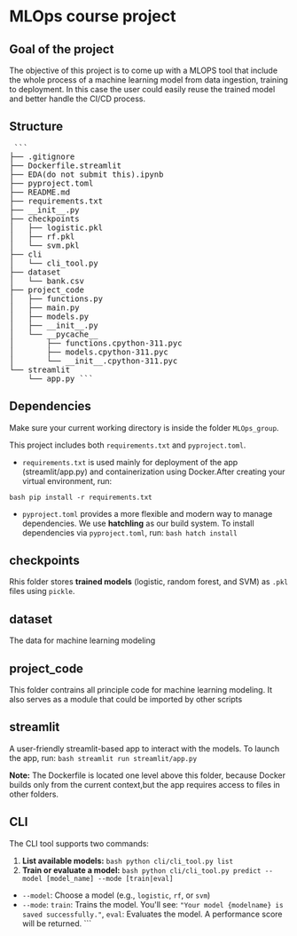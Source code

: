 # MLOps course project

## Goal of the project
The objective of this project is to come up with a MLOPS tool that include the whole process of a machine learning model from data ingestion, training to deployment. In this case the user could easily reuse the trained model and better handle the CI/CD process.  

## Structure

<pre> ``` 
├── .gitignore
├── Dockerfile.streamlit
├── EDA(do not submit this).ipynb
├── pyproject.toml
├── README.md
├── requirements.txt
├── __init__.py
├── checkpoints
│   ├── logistic.pkl
│   ├── rf.pkl
│   └── svm.pkl
├── cli
│   └── cli_tool.py
├── dataset
│   └── bank.csv
├── project_code
│   ├── functions.py
│   ├── main.py
│   ├── models.py
│   ├── __init__.py
│   └── __pycache__
│       ├── functions.cpython-311.pyc
│       ├── models.cpython-311.pyc
│       └── __init__.cpython-311.pyc
└── streamlit
    └── app.py ``` </pre>

## Dependencies
Make sure your current working directory is inside the folder `MLOps_group`.

This project includes both `requirements.txt` and `pyproject.toml`.

- `requirements.txt` is used mainly for deployment of the app (streamlit/app.py) and containerization using Docker.After creating your virtual environment, run:

```bash pip install -r requirements.txt ```

- `pyproject.toml` provides a more flexible and modern way to manage dependencies. We use **hatchling** as our build system. To install dependencies via `pyproject.toml`, run: ```bash hatch install ```

## checkpoints
Rhis folder stores **trained models** (logistic, random forest, and SVM) as `.pkl` files using `pickle`.

## dataset
The data for machine learning modeling

## project_code
This folder contrains all principle code for machine learning modeling. It also serves as a module that could be imported by other scripts

## streamlit
A user-friendly streamlit-based app to interact with the models. To launch the app, run:
```bash streamlit run streamlit/app.py ```

**Note:** The Dockerfile is located one level above this folder, because Docker builds only from the current context,but the app requires access to files in other folders.

## CLI
The CLI tool supports two commands: 
1. **List available models:** ```bash python cli/cli_tool.py list ```
2. **Train or evaluate a model:**
```bash python cli/cli_tool.py predict --model [model_name] --mode [train|eval] ```
  - `--model`: Choose a model (e.g., `logistic`, `rf`, or `svm`)
  - `--mode`:  `train`: Trains the model. You'll see: `"Your model {modelname} is saved successfully."`, `eval`: Evaluates the model. A performance score will be returned. ``` </pre>
